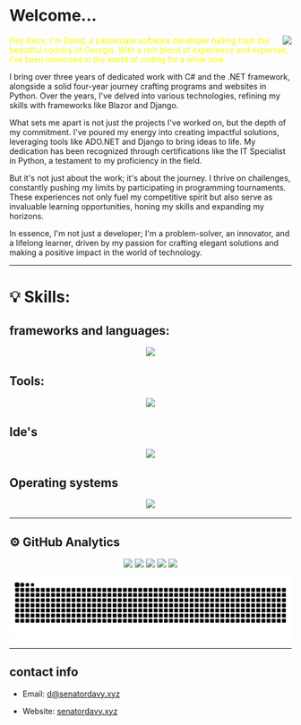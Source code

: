 
# Welcome...

<img align="right" src="https://visitor-badge.laobi.icu/badge?page_id=Davy-G.visitor-badge&left_color=blue&right_color=red" />




<p style="color: #f4fc03;">
Hey there, I'm David, a passionate software developer hailing from the beautiful country of Georgia. With a rich blend of experience and expertise, I've been immersed in the world of coding for a while now.

I bring over three years of dedicated work with C# and the .NET framework, alongside a solid four-year journey crafting programs and websites in Python. Over the years, I've delved into various technologies, refining my skills with frameworks like Blazor and Django.

What sets me apart is not just the projects I've worked on, but the depth of my commitment. I've poured my energy into creating impactful solutions, leveraging tools like ADO.NET and Django to bring ideas to life. My dedication has been recognized through certifications like the IT Specialist in Python, a testament to my proficiency in the field.

But it's not just about the work; it's about the journey. I thrive on challenges, constantly pushing my limits by participating in programming tournaments. These experiences not only fuel my competitive spirit but also serve as invaluable learning opportunities, honing my skills and expanding my horizons.

In essence, I'm not just a developer; I'm a problem-solver, an innovator, and a lifelong learner, driven by my passion for crafting elegant solutions and making a positive impact in the world of technology.
</p>

<hr>

# 💡 Skills:

## frameworks and languages:
<p align="center">
  <a href="https://skillicons.dev">
    <img src="https://skillicons.dev/icons?i=cs,py,cpp,c,html,css,dotnet,js,rust,flask,django,fastapi,sqlite,tailwind,bootstrap"/>
  </a>
</p>

## Tools:
<p align="center">
  <a href="https://skillicons.dev">
    <img src="https://skillicons.dev/icons?i=docker,cloudflare,ai,ps,github,azure,stackoverflow,vim"/>
  </a>
</p>

## Ide's
<p align="center">
  <a href="https://skillicons.dev">
    <img src="https://skillicons.dev/icons?i=pycharm,rider,clion,vscode,visualstudio"/>
  </a>
</p>

## Operating systems
<p align="center">
  <a href="https://skillicons.dev">
    <img src="https://skillicons.dev/icons?i=arch,mint,debian,ubuntu,linux,windows"/>
  </a>
</p>

<hr>

## ⚙️ GitHub Analytics


<p align="center">
        <img src="https://github-profile-summary-cards.vercel.app/api/cards/profile-details?username=Davy-G&theme=2077">
        <img src="https://github-profile-summary-cards.vercel.app/api/cards/repos-per-language?username=Davy-G&theme=2077">
        <img src="https://github-profile-summary-cards.vercel.app/api/cards/most-commit-language?username=Davy-G&theme=2077">
        <img src="https://github-profile-summary-cards.vercel.app/api/cards/stats?username=Davy-G&theme=2077">
        <img src="https://github-profile-summary-cards.vercel.app/api/cards/productive-time?username=Davy-G&theme=2077">
</p>




![snake gif](https://github.com/Davy-G/Davy-G/blob/output/github-contribution-grid-snake.svg)

<hr>

## contact info
 - Email: d@senatordavy.xyz
 + Website:  [senatordavy.xyz](https://senatordavy.xyz)














